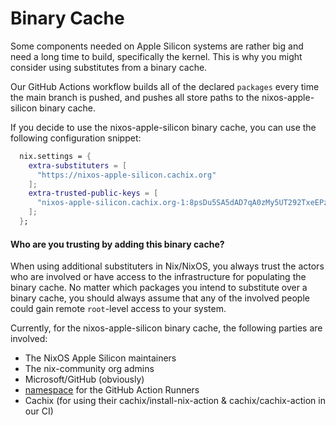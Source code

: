 # Binary Cache

Some components needed on Apple Silicon systems are rather big and need a long time to build, specifically the kernel. This is why you might consider using substitutes from a binary cache.

Our GitHub Actions workflow builds all of the declared `packages` every time the main branch is pushed, and pushes all store paths to the nixos-apple-silicon binary cache.

If you decide to use the nixos-apple-silicon binary cache, you can use the following configuration snippet:

```nix
  nix.settings = {
    extra-substituters = [
      "https://nixos-apple-silicon.cachix.org"
    ];
    extra-trusted-public-keys = [
      "nixos-apple-silicon.cachix.org-1:8psDu5SA5dAD7qA0zMy5UT292TxeEPzIz8VVEr2Js20="
    ];
  };
```

#### Who are you trusting by adding this binary cache?

When using additional substituters in Nix/NixOS, you always trust the actors who are involved or have access to the infrastructure for populating the binary cache. No matter which packages you intend to substitute over a binary cache, you should always assume that any of the involved people could gain remote `root`-level access to your system.

Currently, for the nixos-apple-silicon binary cache, the following parties are involved:

- The NixOS Apple Silicon maintainers
- The nix-community org admins
- Microsoft/GitHub (obviously)
- [namespace](https://namespace.so) for the GitHub Action Runners
- Cachix (for using their cachix/install-nix-action & cachix/cachix-action in our CI)
